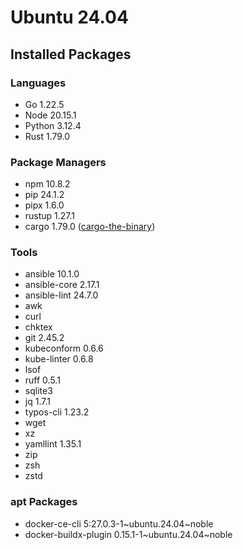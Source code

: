# Ubuntu 24.04

## Installed Packages

### Languages

- Go 1.22.5
- Node 20.15.1
- Python 3.12.4
- Rust 1.79.0

### Package Managers

- npm 10.8.2
- pip 24.1.2
- pipx 1.6.0
- rustup 1.27.1
- cargo 1.79.0 ([cargo-the-binary](https://github.com/rust-lang/cargo/blob/master/src/cargo/version.rs))

### Tools

- ansible 10.1.0
- ansible-core 2.17.1
- ansible-lint 24.7.0
- awk
- curl
- chktex
- git 2.45.2
- kubeconform 0.6.6
- kube-linter 0.6.8
- lsof
- ruff 0.5.1
- sqlite3
- jq 1.7.1
- typos-cli 1.23.2
- wget
- xz
- yamllint 1.35.1
- zip
- zsh
- zstd

### apt Packages

- docker-ce-cli 5:27.0.3-1\~ubuntu.24.04\~noble
- docker-buildx-plugin 0.15.1-1\~ubuntu.24.04\~noble
